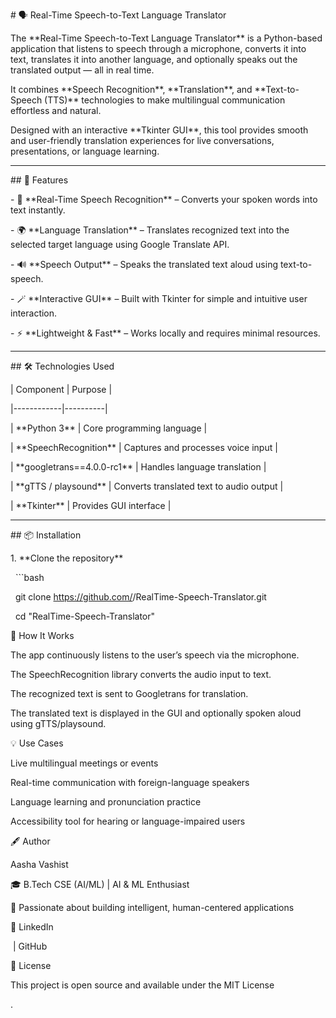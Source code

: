 \# 🗣️ Real-Time Speech-to-Text Language Translator



The \*\*Real-Time Speech-to-Text Language Translator\*\* is a Python-based application that listens to speech through a microphone, converts it into text, translates it into another language, and optionally speaks out the translated output — all in real time.  



It combines \*\*Speech Recognition\*\*, \*\*Translation\*\*, and \*\*Text-to-Speech (TTS)\*\* technologies to make multilingual communication effortless and natural.  

Designed with an interactive \*\*Tkinter GUI\*\*, this tool provides smooth and user-friendly translation experiences for live conversations, presentations, or language learning.



---



\## 🚀 Features



\- 🎤 \*\*Real-Time Speech Recognition\*\* – Converts your spoken words into text instantly.  

\- 🌍 \*\*Language Translation\*\* – Translates recognized text into the selected target language using Google Translate API.  

\- 🔊 \*\*Speech Output\*\* – Speaks the translated text aloud using text-to-speech.  

\- 🪄 \*\*Interactive GUI\*\* – Built with Tkinter for simple and intuitive user interaction.  

\- ⚡ \*\*Lightweight \& Fast\*\* – Works locally and requires minimal resources.  



---



\## 🛠️ Technologies Used



| Component | Purpose |

|------------|----------|

| \*\*Python 3\*\* | Core programming language |

| \*\*SpeechRecognition\*\* | Captures and processes voice input |

| \*\*googletrans==4.0.0-rc1\*\* | Handles language translation |

| \*\*gTTS / playsound\*\* | Converts translated text to audio output |

| \*\*Tkinter\*\* | Provides GUI interface |



---



\## 📦 Installation



1\. \*\*Clone the repository\*\*

&nbsp;  ```bash

&nbsp;  git clone https://github.com/<your-username>/RealTime-Speech-Translator.git

&nbsp;  cd "RealTime-Speech-Translator"







🧠 How It Works



The app continuously listens to the user’s speech via the microphone.



The SpeechRecognition library converts the audio input to text.



The recognized text is sent to Googletrans for translation.



The translated text is displayed in the GUI and optionally spoken aloud using gTTS/playsound.



💡 Use Cases



Live multilingual meetings or events



Real-time communication with foreign-language speakers



Language learning and pronunciation practice



Accessibility tool for hearing or language-impaired users



🖋️ Author



Aasha Vashist

🎓 B.Tech CSE (AI/ML) | AI \& ML Enthusiast

💬 Passionate about building intelligent, human-centered applications

🔗 LinkedIn

&nbsp;| GitHub



🪪 License



This project is open source and available under the MIT License

.


